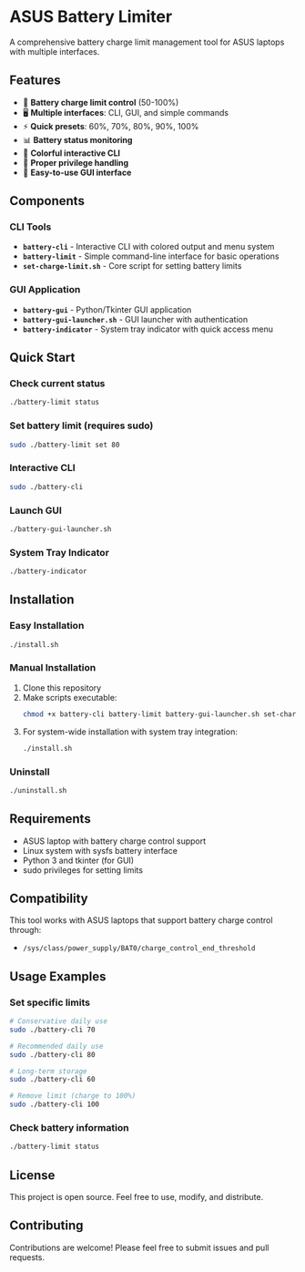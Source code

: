 # ASUS Battery Limiter

A comprehensive battery charge limit management tool for ASUS laptops with multiple interfaces.

## Features

- 🔋 **Battery charge limit control** (50-100%)
- 🖥️ **Multiple interfaces**: CLI, GUI, and simple commands
- ⚡ **Quick presets**: 60%, 70%, 80%, 90%, 100%
- 📊 **Battery status monitoring**
- 🎨 **Colorful interactive CLI**
- 🔐 **Proper privilege handling**
- 🚀 **Easy-to-use GUI interface**

## Components

### CLI Tools
- **`battery-cli`** - Interactive CLI with colored output and menu system
- **`battery-limit`** - Simple command-line interface for basic operations
- **`set-charge-limit.sh`** - Core script for setting battery limits

### GUI Application
- **`battery-gui`** - Python/Tkinter GUI application
- **`battery-gui-launcher.sh`** - GUI launcher with authentication
- **`battery-indicator`** - System tray indicator with quick access menu

## Quick Start

### Check current status
```bash
./battery-limit status
```

### Set battery limit (requires sudo)
```bash
sudo ./battery-limit set 80
```

### Interactive CLI
```bash
sudo ./battery-cli
```

### Launch GUI
```bash
./battery-gui-launcher.sh
```

### System Tray Indicator
```bash
./battery-indicator
```

## Installation

### Easy Installation
```bash
./install.sh
```

### Manual Installation
1. Clone this repository
2. Make scripts executable:
   ```bash
   chmod +x battery-cli battery-limit battery-gui-launcher.sh set-charge-limit.sh battery-indicator install.sh
   ```
3. For system-wide installation with system tray integration:
   ```bash
   ./install.sh
   ```

### Uninstall
```bash
./uninstall.sh
```

## Requirements

- ASUS laptop with battery charge control support
- Linux system with sysfs battery interface
- Python 3 and tkinter (for GUI)
- sudo privileges for setting limits

## Compatibility

This tool works with ASUS laptops that support battery charge control through:
- `/sys/class/power_supply/BAT0/charge_control_end_threshold`

## Usage Examples

### Set specific limits
```bash
# Conservative daily use
sudo ./battery-cli 70

# Recommended daily use  
sudo ./battery-cli 80

# Long-term storage
sudo ./battery-cli 60

# Remove limit (charge to 100%)
sudo ./battery-cli 100
```

### Check battery information
```bash
./battery-limit status
```

## License

This project is open source. Feel free to use, modify, and distribute.

## Contributing

Contributions are welcome! Please feel free to submit issues and pull requests.
